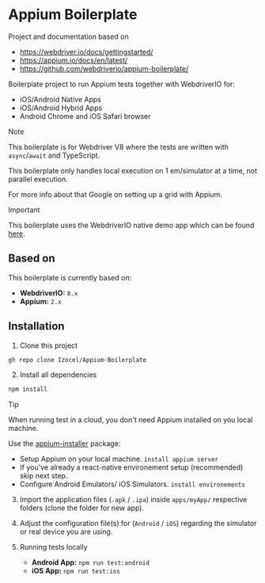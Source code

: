 # Appium Boilerplate

Project and documentation based on

- https://webdriver.io/docs/gettingstarted/
- https://appium.io/docs/en/latest/
- https://github.com/webdriverio/appium-boilerplate/

Boilerplate project to run Appium tests together with WebdriverIO for:

- iOS/Android Native Apps
- iOS/Android Hybrid Apps
- Android Chrome and iOS Safari browser

> [!NOTE]
> This boilerplate is for Webdriver V8 where the tests are written with `async`/`await` and TypeScript.
>
> This boilerplate only handles local execution on 1 em/simulator at a time, not parallel execution.
>
> For more info about that Google on setting up a grid with Appium.

> [!IMPORTANT]
> This boilerplate uses the WebdriverIO native demo app which can be found [here](https://github.com/webdriverio/native-demo-app).

## Based on

This boilerplate is currently based on:

- **WebdriverIO:** `8.x`
- **Appium:** `2.x`

## Installation

1. Clone this project

```sh
gh repo clone Izocel/Appium-Boilerplate
```

2. Install all dependencies

```sh
npm install
```

> [!TIP]
> When running test in a cloud, you don't need Appium installed on you local machine.
>
> Use the [appium-installer](https://github.com/AppiumTestDistribution/appium-installer) package:
>
> - Setup Appium on your local machine. `install appium server`
> - If you've already a react-native environement setup (recommended) skip next step.
> - Configure Android Emulators/ iOS Simulators. `install environements`

3. Import the application files (`.apk` / `.ipa`) inside `apps/myApp/` respective folders (clone the folder for new app).

4. Adjust the configuration file(s) for (`Android` / `iOS`) regarding the simulator or real device you are using.

5. Running tests locally
   - **Android App:** `npm run test:android`
   - **iOS App:** `npm run test:ios`
